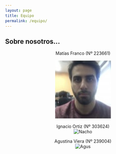 ```yaml
---
layout: page
title: Equipo
permalink: /equipo/
---
```


## Sobre nosotros...

<center>  

Matías Franco (Nº 223661)  
 <div class="centrar">
    <img src="MatiasF.jpg" alt="Matias">
  </div>


Ignacio Ortiz (Nº 303624)  
![Nacho](/assets/Nacho.png)  

Agustina Viera (Nº 239004)  
![Agus](/assets/Agus.png)  
  
</center>

